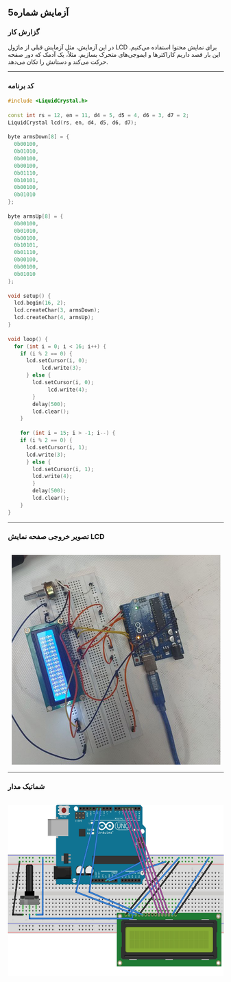 ## آزمایش شماره5

### گزارش کار

در این آزمایش، مثل آزمایش قبلی از ماژول LCD برای نمایش محتوا استفاده می‌کنیم. این بار قصد داریم کاراکترها و ایموجی‌های متحرک بسازیم. مثلاً، یک آدمک که دور صفحه حرکت می‌کند و دستانش را تکان می‌دهد.

---

### کد برنامه

```cpp
#include <LiquidCrystal.h>

const int rs = 12, en = 11, d4 = 5, d5 = 4, d6 = 3, d7 = 2;
LiquidCrystal lcd(rs, en, d4, d5, d6, d7);

byte armsDown[8] = {    
  0b00100,
  0b01010,
  0b00100,
  0b00100,
  0b01110,
  0b10101,
  0b00100,
  0b01010
};

byte armsUp[8] = {     
  0b00100,
  0b01010,
  0b00100,
  0b10101,
  0b01110,
  0b00100,
  0b00100,
  0b01010
};

void setup() {
  lcd.begin(16, 2);
  lcd.createChar(3, armsDown);   
  lcd.createChar(4, armsUp);
}

void loop() {
  for (int i = 0; i < 16; i++) {    
    if (i % 2 == 0) {   
      lcd.setCursor(i, 0);
           lcd.write(3);
      } else {
        lcd.setCursor(i, 0);    
             lcd.write(4);
        }
        delay(500);
        lcd.clear();   
    }

    for (int i = 15; i > -1; i--) {     
    if (i % 2 == 0) {
      lcd.setCursor(i, 1);
      lcd.write(3);
      } else {
        lcd.setCursor(i, 1);
        lcd.write(4);
        }
        delay(500);
        lcd.clear();
    }
}
```

---

### تصویر خروجی صفحه نمایش LCD

<br>

<div align="center">
<img src="/pic/microprocessor_11.jpg">
</div>

---

### شماتیک مدار 

<br>

<div align="center">
<img src="/pic/schematic_9.jpg" width="600px" height="400px">
</div>
